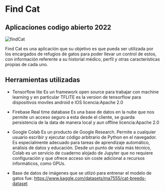 # Find Cat
## Aplicaciones codigo abierto 2022

![findCat](https://raw.githubusercontent.com/VladiGH/TFLClassify/master/finish/src/main/res/drawable/find_cat_logo.png)


Find Cat es una aplicación que su objetivo es que pueda ser utilizada por los encargados de refugios de gatos para poder llevar un control de estos, con información referente a su historial médico, perfil y otras características propias de cada uno. 

## Herramientas utilizadas 

- Tensorflow lite 
Es un framework open source para trabajar con machine learning y en particular TFLITE es la version de tensorflow para dispositivos moviles android e IOS
licencia:Apache 2.0

- Firebase Real time database
Es una base de datos en la nube que nos permite un acceso seguro a esta desde el cliente, se guarda persistencia de la data de manera local y aun offline
licencia:Apache 2.0

- Google Colab
Es un producto de Google Research. Permite a cualquier usuario escribir y ejecutar código arbitrario de Python en el navegador. Es especialmente adecuado para tareas de aprendizaje automático, análisis de datos y educación. Desde un punto de vista 
más técnico, Colab es un servicio de cuaderno alojado de Jupyter que no requiere configuración y que ofrece acceso sin coste adicional a recursos informáticos, como GPUs.

- Base de datos de imágenes que se utlizó para entrenar el modelo de gatos fue:
https://www.kaggle.com/datasets/ma7555/cat-breeds-dataset
